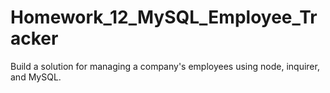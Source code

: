 # Homework_12_MySQL_Employee_Tracker
Build a solution for managing a company's employees using node, inquirer, and MySQL.
